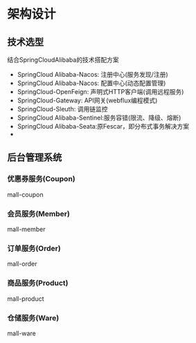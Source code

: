 # 架构设计
## 技术选型
结合SpringCloudAlibaba的技术搭配方案
- SpringCloud Alibaba-Nacos: 注册中心(服务发现/注册)
- SpringCloud Alibaba-Nacos: 配置中心(动态配置管理)
- SpringCloud-OpenFeign: 声明式HTTP客户端(调用远程服务)
- SpringCloud-Gateway: API网关(webflux编程模式)
- SpringCloud-Sleuth: 调用链监控
- SpringCloud Alibaba-Sentinel:服务容错(限流、降级、熔断)
- SpringCloud Alibaba-Seata:原Fescar，即分布式事务解决方案
- 
## 后台管理系统
### 优惠券服务(Coupon)
mall-coupon
### 会员服务(Member)
mall-member
### 订单服务(Order)
mall-order
### 商品服务(Product)
mall-product
### 仓储服务(Ware)
mall-ware